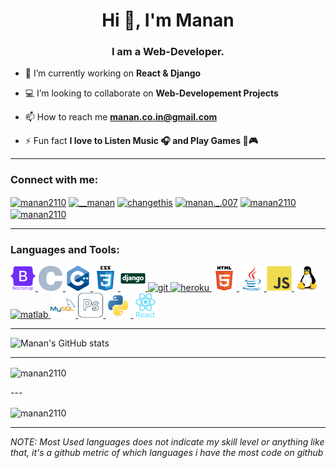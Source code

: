 <h1 align="center">Hi 👋, I'm Manan</h1>
<h3 align="center">I am a Web-Developer.</h3>

- 🔭 I’m currently working on **React & Django**

- 💻 I’m looking to collaborate on **Web-Developement Projects**

- 📫 How to reach me **manan.co.in@gmail.com**

- ⚡ Fun fact **I love to Listen Music 🎧 and Play Games 🏀🎮**
---

<h3 align="left">Connect with me:</h3>
<p align="left">
<a href="https://dev.to/manan2110" target="blank"><img align="center" src="https://cdn.jsdelivr.net/npm/simple-icons@3.0.1/icons/dev-dot-to.svg" alt="manan2110" height="30" width="40" /></a>
<a href="https://twitter.com/__manan" target="blank"><img align="center" src="https://cdn.jsdelivr.net/npm/simple-icons@3.0.1/icons/twitter.svg" alt="__manan" height="30" width="40" /></a>
<a href="https://linkedin.com/in/manan-gyanchandani-0abb4818b" target="blank"><img align="center" src="https://cdn.jsdelivr.net/npm/simple-icons@3.0.1/icons/linkedin.svg" alt="changethis" height="30" width="40" /></a>
<a href="https://instagram.com/manan._.007" target="blank"><img align="center" src="https://cdn.jsdelivr.net/npm/simple-icons@3.0.1/icons/instagram.svg" alt="manan._.007" height="30" width="40" /></a>
<a href="https://www.codechef.com/users/manan2110" target="blank"><img align="center" src="https://cdn.jsdelivr.net/npm/simple-icons@3.1.0/icons/codechef.svg" alt="manan2110" height="30" width="40" /></a>
<a href="https://codeforces.com/profile/manan2110" target="blank"><img align="center" src="https://cdn.jsdelivr.net/npm/simple-icons@3.0.1/icons/codeforces.svg" alt="manan2110" height="30" width="40" /></a>
</p>

---

<h3 align="left">Languages and Tools:</h3>
<p align="left"> <a href="https://getbootstrap.com" target="_blank"> <img src="https://raw.githubusercontent.com/devicons/devicon/master/icons/bootstrap/bootstrap-plain-wordmark.svg" alt="bootstrap" width="40" height="40"/> </a> <a href="https://www.cprogramming.com/" target="_blank"> <img src="https://raw.githubusercontent.com/devicons/devicon/master/icons/c/c-original.svg" alt="c" width="40" height="40"/> </a> <a href="https://www.w3schools.com/cpp/" target="_blank"> <img src="https://raw.githubusercontent.com/devicons/devicon/master/icons/cplusplus/cplusplus-original.svg" alt="cplusplus" width="40" height="40"/> </a> <a href="https://www.w3schools.com/css/" target="_blank"> <img src="https://raw.githubusercontent.com/devicons/devicon/master/icons/css3/css3-original-wordmark.svg" alt="css3" width="40" height="40"/> </a> <a href="https://www.djangoproject.com/" target="_blank"> <img src="https://raw.githubusercontent.com/devicons/devicon/master/icons/django/django-original.svg" alt="django" width="40" height="40"/> </a> <a href="https://git-scm.com/" target="_blank"> <img src="https://www.vectorlogo.zone/logos/git-scm/git-scm-icon.svg" alt="git" width="40" height="40"/> </a> <a href="https://heroku.com" target="_blank"> <img src="https://www.vectorlogo.zone/logos/heroku/heroku-icon.svg" alt="heroku" width="40" height="40"/> </a> <a href="https://www.w3.org/html/" target="_blank"> <img src="https://raw.githubusercontent.com/devicons/devicon/master/icons/html5/html5-original-wordmark.svg" alt="html5" width="40" height="40"/> </a> <a href="https://www.java.com" target="_blank"> <img src="https://raw.githubusercontent.com/devicons/devicon/master/icons/java/java-original.svg" alt="java" width="40" height="40"/> </a> <a href="https://developer.mozilla.org/en-US/docs/Web/JavaScript" target="_blank"> <img src="https://raw.githubusercontent.com/devicons/devicon/master/icons/javascript/javascript-original.svg" alt="javascript" width="40" height="40"/> </a> <a href="https://www.linux.org/" target="_blank"> <img src="https://raw.githubusercontent.com/devicons/devicon/master/icons/linux/linux-original.svg" alt="linux" width="40" height="40"/> </a> <a href="https://www.mathworks.com/" target="_blank"> <img src="https://raw.githubusercontent.com/simple-icons/simple-icons/master/icons/mathworks.svg" alt="matlab" width="40" height="40"/> </a> <a href="https://www.mysql.com/" target="_blank"> <img src="https://raw.githubusercontent.com/devicons/devicon/master/icons/mysql/mysql-original-wordmark.svg" alt="mysql" width="40" height="40"/> </a> <a href="https://www.photoshop.com/en" target="_blank"> <img src="https://raw.githubusercontent.com/devicons/devicon/master/icons/photoshop/photoshop-line.svg" alt="photoshop" width="40" height="40"/> </a> <a href="https://www.python.org" target="_blank"> <img src="https://raw.githubusercontent.com/devicons/devicon/master/icons/python/python-original.svg" alt="python" width="40" height="40"/> </a> <a href="https://reactjs.org/" target="_blank"> <img src="https://raw.githubusercontent.com/devicons/devicon/master/icons/react/react-original-wordmark.svg" alt="react" width="40" height="40"/> </a> </p>

---

![Manan's GitHub stats](https://github-readme-stats.vercel.app/api?username=manan2110&count_private=true&show_icons=true)

---
<p><img align="center" src="https://github-readme-streak-stats.herokuapp.com/?user=manan2110&" alt="manan2110" /></p>
---

<p><img align="center" src="https://github-readme-stats.vercel.app/api/top-langs?username=manan2110&show_icons=true&locale=en&layout=compact" alt="manan2110" /></p>

---

_NOTE: Most Used languages does not indicate my skill level or anything like that, it's a github metric of which languages i have the most code on github_

